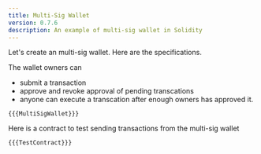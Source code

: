 ```yaml
---
title: Multi-Sig Wallet
version: 0.7.6
description: An example of multi-sig wallet in Solidity
---
```


Let's create an multi-sig wallet. Here are the specifications.

The wallet owners can

- submit a transaction
- approve and revoke approval of pending transcations
- anyone can execute a transcation after enough owners has approved it.

```solidity
{{{MultiSigWallet}}}
```

Here is a contract to test sending transactions from the multi-sig wallet

```solidity
{{{TestContract}}}
```
